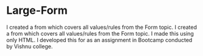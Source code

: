 # Large-Form
I created a from which covers all values/rules from the Form topic. 
I created a from which covers all values/rules from the Form topic. I made this using only HTML.
I developed this for as an assignment in Bootcamp conducted by Vishnu college.
